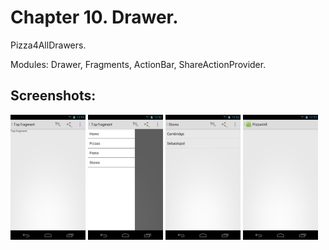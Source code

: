 # Chapter 10. Drawer.
Pizza4AllDrawers.

Modules: Drawer, Fragments, ActionBar, ShareActionProvider.

## Screenshots:
<img src="./docs/screen01_main.png" height="200px" alt="MainActivity" title="MainActivity" />
<img src="./docs/screen02_drawer.png" height="200px" alt="Drawer" title="Drawer" />
<img src="./docs/screen03_stores.png" height="200px" alt="Stores List" title="Stores List" />
<img src="./docs/screen04_new_order.png" height="200px" alt="New Empty Order" title="New Empty Order" />
